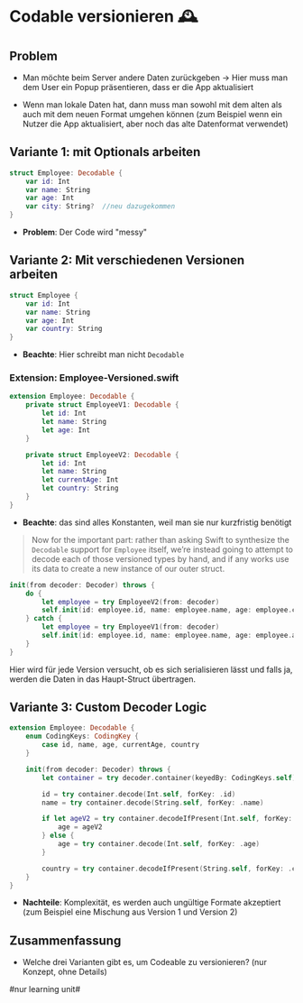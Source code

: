 # Codable versionieren 🕰️

## Problem

- Man möchte beim Server andere Daten zurückgeben -\> Hier muss man dem User ein Popup präsentieren, dass er die App aktualisiert

- Wenn man lokale Daten hat, dann muss man sowohl mit dem alten als auch mit dem neuen Format umgehen können (zum Beispiel wenn ein Nutzer die App aktualisiert, aber noch das alte Datenformat verwendet)

## Variante 1: mit Optionals arbeiten

```swift
struct Employee: Decodable {
    var id: Int
    var name: String
    var age: Int
    var city: String?  //neu dazugekommen
}
```

- **Problem**: Der Code wird "messy"


## Variante 2: Mit verschiedenen Versionen arbeiten

```swift
struct Employee {
    var id: Int
    var name: String
    var age: Int
    var country: String
}
```

- **Beachte**: Hier schreibt man nicht `Decodable`


### Extension: Employee-Versioned.swift

```swift
extension Employee: Decodable {
    private struct EmployeeV1: Decodable {
        let id: Int
        let name: String
        let age: Int
    }

    private struct EmployeeV2: Decodable {
        let id: Int
        let name: String
        let currentAge: Int
        let country: String
    }
}
```

- **Beachte**: das sind alles Konstanten, weil man sie nur kurzfristig benötigt


> Now for the important part: rather than asking Swift to synthesize the `Decodable` support for `Employee` itself, we’re instead going to attempt to decode each of those versioned types by hand, and if any works use its data to create a new instance of our outer struct.

```swift
init(from decoder: Decoder) throws {
    do {
        let employee = try EmployeeV2(from: decoder)
        self.init(id: employee.id, name: employee.name, age: employee.currentAge, country: employee.country)
    } catch {
        let employee = try EmployeeV1(from: decoder)
        self.init(id: employee.id, name: employee.name, age: employee.age, country: "")
    }
}
```

Hier wird für jede Version versucht, ob es sich serialisieren lässt und falls ja, werden die Daten in das Haupt-Struct übertragen.

## Variante 3: Custom Decoder Logic

```swift
extension Employee: Decodable {
    enum CodingKeys: CodingKey {
        case id, name, age, currentAge, country
    }

    init(from decoder: Decoder) throws {
        let container = try decoder.container(keyedBy: CodingKeys.self)

        id = try container.decode(Int.self, forKey: .id)
        name = try container.decode(String.self, forKey: .name)

        if let ageV2 = try container.decodeIfPresent(Int.self, forKey: .currentAge) {
            age = ageV2
        } else {
            age = try container.decode(Int.self, forKey: .age)
        }

        country = try container.decodeIfPresent(String.self, forKey: .country) ?? ""
    }
}
```

- **Nachteile**: Komplexität, es werden auch ungültige Formate akzeptiert (zum Beispiel eine Mischung aus Version 1 und Version 2)


## Zusammenfassung
- Welche drei Varianten gibt es, um Codeable zu versionieren? (nur Konzept, ohne Details)


#nur learning unit#
